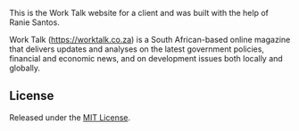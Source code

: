 This is the Work Talk website for a client and was built with the help of Ranie Santos.

Work Talk (https://worktalk.co.za) is a South African-based online magazine that delivers updates and analyses on the latest government policies,
financial and economic news, and on development issues both locally and globally.

## License

Released under the [MIT License](https://oss.ninja/mit/raniesantos).
